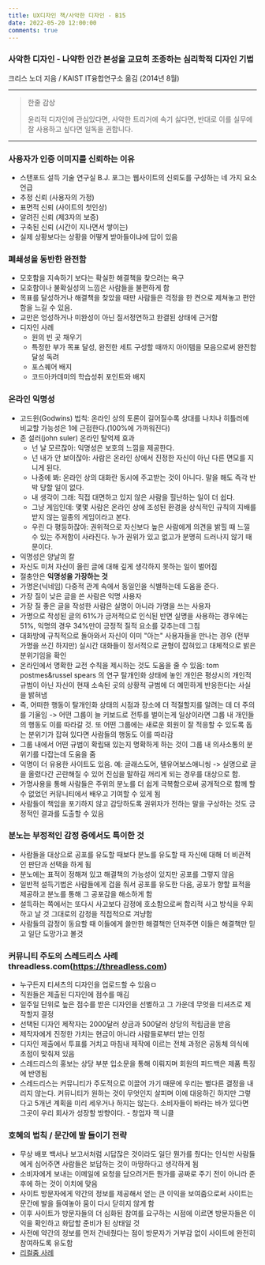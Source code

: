 ```yaml
---
title: UX디자인 책/사악한 디자인 - B15
date: 2022-05-20 12:00:00
comments: true
---
```


### 사악한 디자인 - 나약한 인간 본성을 교묘히 조종하는 심리학적 디자인 기법

크리스 노더 지음 / KAIST IT융합연구소 옮김 (2014년 8월)

---

> 한줄 감상
>
> 윤리적 디자인에 관심있다면, 사악한 트리거에 속기 싫다면, 반대로 이를 실무에 잘 사용하고 싶다면 일독을 권합니다.

---

### 사용자가 인증 이미지를 신뢰하는 이유

- 스탠포드 설득 기술 연구실 B.J. 포그는 웹사이트의 신뢰도를 구성하는 네 가지 요소 언급
- 추정 신뢰 (사용자의 가정)
- 표면적 신뢰 (사이트의 첫인상)
- 알려진 신뢰 (제3자의 보증)
- 구축된 신뢰 (시간이 지나면서 쌓이는)
- 실제 상황보다는 상황을 어떻게 받아들이냐에 답이 있음

### 폐쇄성을 동반한 완전함

- 모호함을 지속하기 보다는 확실한 해결책을 찾으려는 욕구
- 모호함이나 불확실성의 느낌은 사람들을 불편하게 함
- 목표를 달성하거나 해결책을 찾았을 때만 사람들은 걱정을 한 켠으로 제쳐놓고 편안함을 느길 수 있음.
- 교만은 엉성하거나 미완성이 아닌 질서정연하고 완결된 상태에 근거함
- 디자인 사례
    - 원의 빈 곳 채우기
    - 특정한 부가 목표 달성, 완전한 세트 구성할 때까지 아이템을 모음으로써 완전함 달성 독려
    - 포스퀘어 배지
    - 코드아카데미의 학습성취 포인트와 배지
### 온라인 익명성

- 고드윈(Godwins) 법칙: 온라인 상의 토론이 길어질수록 상대를 나치나 히틀러에 비교할 가능성은 1에 근접한다.(100%에 가까워진다)
- 존 설러(john suler) 온라인 탈억제 효과
    - 넌 날 모르잖아: 익명성은 보호의 느낌을 제공한다.
    - 넌 내가 안 보이잖아: 사람은 온라인 상에서 진정한 자신이 아닌 다른 면모를 지니게 된다.
    - 나중에 봐: 온라인 상의 대화란 동시에 주고받는 것이 아니다. 말을 해도 즉각 반박 당할 일이 없다.
    - 내 생각이 그래: 직접 대면하고 있지 않은 사람을 힐난하는 일이 더 쉽다.
    - 그냥 게임인데: 몇몇 사람은 온라인 상에 조성된 환경을 상식적인 규칙의 지배를 받지 않는 일종의 게임이라고 본다.
    - 우린 다 평등하잖아: 권위적으로 자신보다 높은 사람에게 의견을 밝힐 때 느낄 수 있는 주저함이 사라진다. 누가 권위가 있고 없고가 분명히 드러나지 않기 때문이다.
- 익명성은 양날의 칼
- 자신도 미처 자신이 올린 글에 대해 깊게 생각하지 못하는 일이 벌어짐
- 절충안은 <b>익명성을 가장하는 것</b>
- 가명은(닉네임) 다중적 관계 속에서 동일인을 식별하는데 도움을 준다. 
- 가장 질이 낮은 글을 쓴 사람은 익명 사용자
- 가장 질 좋은 글을 작성한 사람은 실명이 아니라 가명을 쓰는 사용자
- 가명으로 작성된 글의 61%가 긍저적으로 인식된 반면 실명을 사용하는 경우에는 51%, 익명의 경우 34%만이 긍정적 질적 요소를 갖추는데 그침
- 대화방에 규칙적으로 돌아와서 자신이 이미 "아는" 사용자들을 만나는 경우 (전부 가명을 쓰긴 하지만) 실시간 대화들이 정서적으로 균형이 잡혀있고 대체적으로 밝은 분위기임을 확인
- 온라인에서 명확한 교전 수칙을 제시하는 것도 도움을 줄 수 있음: tom postmes&russel spears 의 연구 탈개인화 상태에 놓인 개인은 평상시의 개인적 규범이 아닌 자신이 현재 소속된 곳의 상황적 규범에 더 예민하게 반응한다는 사실을 밝혀냄
- 즉, 어떠한 행동이 탈개인화 상태의 시점과 장소에 더 적절할지를 알려는 데 더 주의를 기울임 -> 어떤 그룹이 늘 키보드로 전투를 벌이는게 일상이라면 그룹 내 개인들의 행동도 이를 따라갈 것. 또 어떤 그룹에는 새로운 회원이 잘 적응할 수 있도록 돕는 분위기가 잡혀 있다면 사람들의 행동도 이를 따라감
- 그룹 내에서 어떤 규범이 확립돼 있는지 명확하게 하는 것이 그룹 내 의사소통의 분위기를 다잡는데 도움을 줌
- 익명이 더 유용한 사이트도 있음. 예: 글래스도어, 텔유어보스애니씽 -> 실명으로 글을 올렸다간 곤란해질 수 있어 진심을 말하길 꺼리게 되는 경우를 대상으로 함.
- 가명사용을 통해 사람들은 주위의 분노를 더 쉽게 극복함으로써 공개적으로 함께 할 수 없었던 커뮤니티에서 배우고 기여할 수 있게 됨
- 사람들이 책임을 포기하지 않고 감당하도록 권위자가 전하는 말을 구상하는 것도 긍정적인 결과를 도출할 수 있음

### 분노는 부정적인 감정 중에서도 특이한 것

- 사람들을 대상으로 공포를 유도할 때보다 분노를 유도할 때 자신에 대해 더 비관적인 판단과 선택을 하게 됨
- 분노에는 표적이 정해져 있고 해결책의 가능성이 있지만 공포를 그렇지 않음
- 일반적 설득기법은 사람들에게 겁을 줘서 공포를 유도한 다음, 공포가 향할 표적을 제공하고 분노를 통해 그 공포감을 해소하게 함
- 설득하는 쪽에서는 또다시 사고보다 감정에 호소함으로써 합리적 사고 방식을 우회하고 날 것 그대로의 감정을 직접적으로 겨냥함
- 사람들의 감정이 동요할 때 이들에게 쓸만한 해결책만 던져주면 이들은 해결책만 믿고 일단 도망가고 볼것 

### 커뮤니티 주도의 스레드리스 사례 threadless.com(https://threadless.com)

- 누구든지 티셔츠의 디자인을 업로드할 수 있음ㅁ
- 직원들은 제출된 디자인에 점수를 매김
- 일주일 단위로 높은 점수를 받은 디자인을 선별하고 그 가운데 무엇을 티셔츠로 제작할지 결정
- 선택된 디자인 제작자는 2000달러 상금과 500달러 상당의 적립금을 받음
- 제작자에게 진정한 가치는 현금이 아니라 사람들로부터 받는 인정
- 디자인 제출에서 투표를 거치고 마침내 제작에 이르는 전체 과정은 공동체 의식에 초점이 맞춰져 있음
- 스레드리스의 홍보는 상당 부분 입소문을 통해 이뤄지며 회원의 피드백은 제품 특징에 반영됨
- 스레드리스는 커뮤니티가 주도적으로 이끌어 가기 때문에 우리는 별다른 결정을 내리지 않는다. 커뮤니티가 원하는 것이 무엇인지 살피며 이에 대응하긴 하지만 그렇다고 5개년 계획을 미리 세우거나 하지는 않는다. 소비자들이 바라는 바가 있다면 그곳이 우리 회사가 성장할 방향이다. - 창업자 잭 니클

### 호혜의 법칙 / 문간에 발 들이기 전략

- 무상 배포 백서나 보고서처럼 시답잖은 것이라도 일단 뭔가를 줬다는 인식만 사람들에게 심어주면 사람들은 보답하는 것이 마땅하다고 생각하게 됨
- 소비자에게 보내는 이메일에 요청을 담으려거든 뭔가를 공짜로 주기 전이 아니라 준 후에 하는 것이 이치에 맞음
- 사이트 방문자에게 약간의 정보를 제공해서 얻는 큰 이익을 보여줌으로써 사이트는 문간에 발을 들여놓아 뭄이 다시 닫히지 않게 함
- 이후 사이트가 방문자들의 더 심화된 참여를 요구하는 시점에 이르면 방문자들은 이익을 확인하고 화답할 준비가 된 상태일 것
- 사전에 약간의 정보를 먼저 건네줬다는 점이 방문자가 거부감 없이 사이트에 완전히 참여하도록 유도함
- [리컬줌 사례](https://www.legalzoom.com/)

